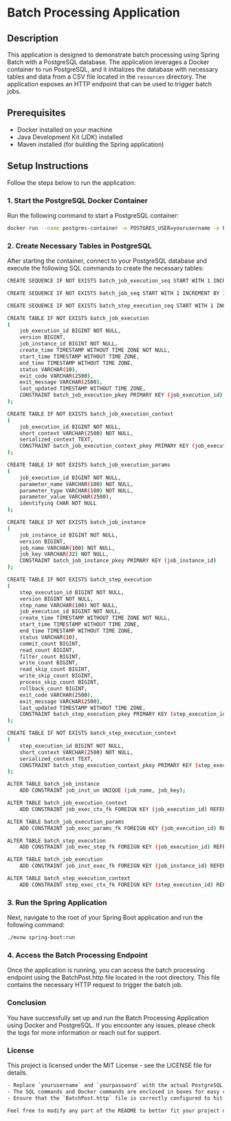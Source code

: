 # Batch Processing Application

## Description

This application is designed to demonstrate batch processing using Spring Batch with a PostgreSQL database. The application leverages a Docker container to run PostgreSQL, and it initializes the database with necessary tables and data from a CSV file located in the `resources` directory. The application exposes an HTTP endpoint that can be used to trigger batch jobs.

## Prerequisites

- Docker installed on your machine
- Java Development Kit (JDK) installed
- Maven installed (for building the Spring application)

## Setup Instructions

Follow the steps below to run the application:

### 1. Start the PostgreSQL Docker Container

Run the following command to start a PostgreSQL container:

````sh
docker run --name postgres-container -e POSTGRES_USER=yourusername -e POSTGRES_PASSWORD=yourpassword -e POSTGRES_DB=batchDb -p 5432:5432 -d postgres
````
### 2. Create Necessary Tables in PostgreSQL
After starting the container, connect to your PostgreSQL database and execute the following SQL commands to create the necessary tables:

````sh
CREATE SEQUENCE IF NOT EXISTS batch_job_execution_seq START WITH 1 INCREMENT BY 1;

CREATE SEQUENCE IF NOT EXISTS batch_job_seq START WITH 1 INCREMENT BY 1;

CREATE SEQUENCE IF NOT EXISTS batch_step_execution_seq START WITH 1 INCREMENT BY 1;

CREATE TABLE IF NOT EXISTS batch_job_execution
(
    job_execution_id BIGINT NOT NULL,
    version BIGINT,
    job_instance_id BIGINT NOT NULL,
    create_time TIMESTAMP WITHOUT TIME ZONE NOT NULL,
    start_time TIMESTAMP WITHOUT TIME ZONE,
    end_time TIMESTAMP WITHOUT TIME ZONE,
    status VARCHAR(10),
    exit_code VARCHAR(2500),
    exit_message VARCHAR(2500),
    last_updated TIMESTAMP WITHOUT TIME ZONE,
    CONSTRAINT batch_job_execution_pkey PRIMARY KEY (job_execution_id)
);

CREATE TABLE IF NOT EXISTS batch_job_execution_context
(
    job_execution_id BIGINT NOT NULL,
    short_context VARCHAR(2500) NOT NULL,
    serialized_context TEXT,
    CONSTRAINT batch_job_execution_context_pkey PRIMARY KEY (job_execution_id)
);

CREATE TABLE IF NOT EXISTS batch_job_execution_params
(
    job_execution_id BIGINT NOT NULL,
    parameter_name VARCHAR(100) NOT NULL,
    parameter_type VARCHAR(100) NOT NULL,
    parameter_value VARCHAR(2500),
    identifying CHAR NOT NULL
);

CREATE TABLE IF NOT EXISTS batch_job_instance
(
    job_instance_id BIGINT NOT NULL,
    version BIGINT,
    job_name VARCHAR(100) NOT NULL,
    job_key VARCHAR(32) NOT NULL,
    CONSTRAINT batch_job_instance_pkey PRIMARY KEY (job_instance_id)
);

CREATE TABLE IF NOT EXISTS batch_step_execution
(
    step_execution_id BIGINT NOT NULL,
    version BIGINT NOT NULL,
    step_name VARCHAR(100) NOT NULL,
    job_execution_id BIGINT NOT NULL,
    create_time TIMESTAMP WITHOUT TIME ZONE NOT NULL,
    start_time TIMESTAMP WITHOUT TIME ZONE,
    end_time TIMESTAMP WITHOUT TIME ZONE,
    status VARCHAR(10),
    commit_count BIGINT,
    read_count BIGINT,
    filter_count BIGINT,
    write_count BIGINT,
    read_skip_count BIGINT,
    write_skip_count BIGINT,
    process_skip_count BIGINT,
    rollback_count BIGINT,
    exit_code VARCHAR(2500),
    exit_message VARCHAR(2500),
    last_updated TIMESTAMP WITHOUT TIME ZONE,
    CONSTRAINT batch_step_execution_pkey PRIMARY KEY (step_execution_id)
);

CREATE TABLE IF NOT EXISTS batch_step_execution_context
(
    step_execution_id BIGINT NOT NULL,
    short_context VARCHAR(2500) NOT NULL,
    serialized_context TEXT,
    CONSTRAINT batch_step_execution_context_pkey PRIMARY KEY (step_execution_id)
);

ALTER TABLE batch_job_instance
    ADD CONSTRAINT job_inst_un UNIQUE (job_name, job_key);

ALTER TABLE batch_job_execution_context
    ADD CONSTRAINT job_exec_ctx_fk FOREIGN KEY (job_execution_id) REFERENCES batch_job_execution (job_execution_id) ON DELETE NO ACTION;

ALTER TABLE batch_job_execution_params
    ADD CONSTRAINT job_exec_params_fk FOREIGN KEY (job_execution_id) REFERENCES batch_job_execution (job_execution_id) ON DELETE NO ACTION;

ALTER TABLE batch_step_execution
    ADD CONSTRAINT job_exec_step_fk FOREIGN KEY (job_execution_id) REFERENCES batch_job_execution (job_execution_id) ON DELETE NO ACTION;

ALTER TABLE batch_job_execution
    ADD CONSTRAINT job_inst_exec_fk FOREIGN KEY (job_instance_id) REFERENCES batch_job_instance (job_instance_id) ON DELETE NO ACTION;

ALTER TABLE batch_step_execution_context
    ADD CONSTRAINT step_exec_ctx_fk FOREIGN KEY (step_execution_id) REFERENCES batch_step_execution (step_execution_id) ON DELETE NO ACTION;

````

### 3. Run the Spring Application
Next, navigate to the root of your Spring Boot application and run the following command:

````sh
./mvnw spring-boot:run
````
### 4. Access the Batch Processing Endpoint
Once the application is running, you can access the batch processing endpoint using the BatchPost.http file located in the root directory. This file contains the necessary HTTP request to trigger the batch job.

### Conclusion
You have successfully set up and run the Batch Processing Application using Docker and PostgreSQL. If you encounter any issues, please check the logs for more information or reach out for support.

### License
This project is licensed under the MIT License - see the LICENSE file for details.

````sh
- Replace `yourusername` and `yourpassword` with the actual PostgreSQL username and password you want to use.
- The SQL commands and Docker commands are enclosed in boxes for easy copying.
- Ensure that the `BatchPost.http` file is correctly configured to hit the appropriate endpoint exposed by your Spring application.

Feel free to modify any part of the README to better fit your project or preferences!

````

